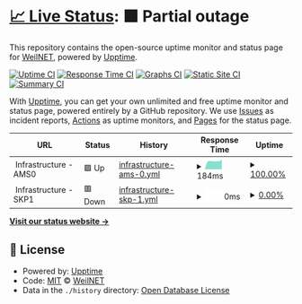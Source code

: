 # [📈 Live Status](https://uptime.weilnet.org): <!--live status--> **🟧 Partial outage**

This repository contains the open-source uptime monitor and status page for [WeilNET](https://uptime.weilnet.org), powered by [Upptime](https://github.com/upptime/upptime).

[![Uptime CI](https://github.com/WeilNET/uptime/workflows/Uptime%20CI/badge.svg)](https://github.com/WeilNET/uptime/actions?query=workflow%3A%22Uptime+CI%22)
[![Response Time CI](https://github.com/WeilNET/uptime/workflows/Response%20Time%20CI/badge.svg)](https://github.com/WeilNET/uptime/actions?query=workflow%3A%22Response+Time+CI%22)
[![Graphs CI](https://github.com/WeilNET/uptime/workflows/Graphs%20CI/badge.svg)](https://github.com/WeilNET/uptime/actions?query=workflow%3A%22Graphs+CI%22)
[![Static Site CI](https://github.com/WeilNET/uptime/workflows/Static%20Site%20CI/badge.svg)](https://github.com/WeilNET/uptime/actions?query=workflow%3A%22Static+Site+CI%22)
[![Summary CI](https://github.com/WeilNET/uptime/workflows/Summary%20CI/badge.svg)](https://github.com/WeilNET/uptime/actions?query=workflow%3A%22Summary+CI%22)

With [Upptime](https://upptime.js.org), you can get your own unlimited and free uptime monitor and status page, powered entirely by a GitHub repository. We use [Issues](https://github.com/WeilNET/uptime/issues) as incident reports, [Actions](https://github.com/WeilNET/uptime/actions) as uptime monitors, and [Pages](https://uptime.weilnet.org) for the status page.

<!--start: status pages-->
<!-- This summary is generated by Upptime (https://github.com/upptime/upptime) -->
<!-- Do not edit this manually, your changes will be overwritten -->
<!-- prettier-ignore -->
| URL | Status | History | Response Time | Uptime |
| --- | ------ | ------- | ------------- | ------ |
| <img alt="" src="https://icons.duckduckgo.com/ip3/null.ico" height="13"> Infrastructure - AMS0 | 🟩 Up | [infrastructure-ams-0.yml](https://github.com/WeilNET/uptime/commits/HEAD/history/infrastructure-ams-0.yml) | <details><summary><img alt="Response time graph" src="./graphs/infrastructure-ams-0/response-time-week.png" height="20"> 184ms</summary><br><a href="https://status.weilnet.org/history/infrastructure-ams-0"><img alt="Response time 189" src="https://img.shields.io/endpoint?url=https%3A%2F%2Fraw.githubusercontent.com%2FWeilNET%2Fuptime%2FHEAD%2Fapi%2Finfrastructure-ams-0%2Fresponse-time.json"></a><br><a href="https://status.weilnet.org/history/infrastructure-ams-0"><img alt="24-hour response time 183" src="https://img.shields.io/endpoint?url=https%3A%2F%2Fraw.githubusercontent.com%2FWeilNET%2Fuptime%2FHEAD%2Fapi%2Finfrastructure-ams-0%2Fresponse-time-day.json"></a><br><a href="https://status.weilnet.org/history/infrastructure-ams-0"><img alt="7-day response time 184" src="https://img.shields.io/endpoint?url=https%3A%2F%2Fraw.githubusercontent.com%2FWeilNET%2Fuptime%2FHEAD%2Fapi%2Finfrastructure-ams-0%2Fresponse-time-week.json"></a><br><a href="https://status.weilnet.org/history/infrastructure-ams-0"><img alt="30-day response time 178" src="https://img.shields.io/endpoint?url=https%3A%2F%2Fraw.githubusercontent.com%2FWeilNET%2Fuptime%2FHEAD%2Fapi%2Finfrastructure-ams-0%2Fresponse-time-month.json"></a><br><a href="https://status.weilnet.org/history/infrastructure-ams-0"><img alt="1-year response time 189" src="https://img.shields.io/endpoint?url=https%3A%2F%2Fraw.githubusercontent.com%2FWeilNET%2Fuptime%2FHEAD%2Fapi%2Finfrastructure-ams-0%2Fresponse-time-year.json"></a></details> | <details><summary><a href="https://status.weilnet.org/history/infrastructure-ams-0">100.00%</a></summary><a href="https://status.weilnet.org/history/infrastructure-ams-0"><img alt="All-time uptime 100.00%" src="https://img.shields.io/endpoint?url=https%3A%2F%2Fraw.githubusercontent.com%2FWeilNET%2Fuptime%2FHEAD%2Fapi%2Finfrastructure-ams-0%2Fuptime.json"></a><br><a href="https://status.weilnet.org/history/infrastructure-ams-0"><img alt="24-hour uptime 100.00%" src="https://img.shields.io/endpoint?url=https%3A%2F%2Fraw.githubusercontent.com%2FWeilNET%2Fuptime%2FHEAD%2Fapi%2Finfrastructure-ams-0%2Fuptime-day.json"></a><br><a href="https://status.weilnet.org/history/infrastructure-ams-0"><img alt="7-day uptime 100.00%" src="https://img.shields.io/endpoint?url=https%3A%2F%2Fraw.githubusercontent.com%2FWeilNET%2Fuptime%2FHEAD%2Fapi%2Finfrastructure-ams-0%2Fuptime-week.json"></a><br><a href="https://status.weilnet.org/history/infrastructure-ams-0"><img alt="30-day uptime 100.00%" src="https://img.shields.io/endpoint?url=https%3A%2F%2Fraw.githubusercontent.com%2FWeilNET%2Fuptime%2FHEAD%2Fapi%2Finfrastructure-ams-0%2Fuptime-month.json"></a><br><a href="https://status.weilnet.org/history/infrastructure-ams-0"><img alt="1-year uptime 100.00%" src="https://img.shields.io/endpoint?url=https%3A%2F%2Fraw.githubusercontent.com%2FWeilNET%2Fuptime%2FHEAD%2Fapi%2Finfrastructure-ams-0%2Fuptime-year.json"></a></details>
| <img alt="" src="https://icons.duckduckgo.com/ip3/null.ico" height="13"> Infrastructure - SKP1 | 🟥 Down | [infrastructure-skp-1.yml](https://github.com/WeilNET/uptime/commits/HEAD/history/infrastructure-skp-1.yml) | <details><summary><img alt="Response time graph" src="./graphs/infrastructure-skp-1/response-time-week.png" height="20"> 0ms</summary><br><a href="https://status.weilnet.org/history/infrastructure-skp-1"><img alt="Response time 212" src="https://img.shields.io/endpoint?url=https%3A%2F%2Fraw.githubusercontent.com%2FWeilNET%2Fuptime%2FHEAD%2Fapi%2Finfrastructure-skp-1%2Fresponse-time.json"></a><br><a href="https://status.weilnet.org/history/infrastructure-skp-1"><img alt="24-hour response time 0" src="https://img.shields.io/endpoint?url=https%3A%2F%2Fraw.githubusercontent.com%2FWeilNET%2Fuptime%2FHEAD%2Fapi%2Finfrastructure-skp-1%2Fresponse-time-day.json"></a><br><a href="https://status.weilnet.org/history/infrastructure-skp-1"><img alt="7-day response time 0" src="https://img.shields.io/endpoint?url=https%3A%2F%2Fraw.githubusercontent.com%2FWeilNET%2Fuptime%2FHEAD%2Fapi%2Finfrastructure-skp-1%2Fresponse-time-week.json"></a><br><a href="https://status.weilnet.org/history/infrastructure-skp-1"><img alt="30-day response time 0" src="https://img.shields.io/endpoint?url=https%3A%2F%2Fraw.githubusercontent.com%2FWeilNET%2Fuptime%2FHEAD%2Fapi%2Finfrastructure-skp-1%2Fresponse-time-month.json"></a><br><a href="https://status.weilnet.org/history/infrastructure-skp-1"><img alt="1-year response time 212" src="https://img.shields.io/endpoint?url=https%3A%2F%2Fraw.githubusercontent.com%2FWeilNET%2Fuptime%2FHEAD%2Fapi%2Finfrastructure-skp-1%2Fresponse-time-year.json"></a></details> | <details><summary><a href="https://status.weilnet.org/history/infrastructure-skp-1">0.00%</a></summary><a href="https://status.weilnet.org/history/infrastructure-skp-1"><img alt="All-time uptime 41.24%" src="https://img.shields.io/endpoint?url=https%3A%2F%2Fraw.githubusercontent.com%2FWeilNET%2Fuptime%2FHEAD%2Fapi%2Finfrastructure-skp-1%2Fuptime.json"></a><br><a href="https://status.weilnet.org/history/infrastructure-skp-1"><img alt="24-hour uptime 0.00%" src="https://img.shields.io/endpoint?url=https%3A%2F%2Fraw.githubusercontent.com%2FWeilNET%2Fuptime%2FHEAD%2Fapi%2Finfrastructure-skp-1%2Fuptime-day.json"></a><br><a href="https://status.weilnet.org/history/infrastructure-skp-1"><img alt="7-day uptime 0.00%" src="https://img.shields.io/endpoint?url=https%3A%2F%2Fraw.githubusercontent.com%2FWeilNET%2Fuptime%2FHEAD%2Fapi%2Finfrastructure-skp-1%2Fuptime-week.json"></a><br><a href="https://status.weilnet.org/history/infrastructure-skp-1"><img alt="30-day uptime 0.00%" src="https://img.shields.io/endpoint?url=https%3A%2F%2Fraw.githubusercontent.com%2FWeilNET%2Fuptime%2FHEAD%2Fapi%2Finfrastructure-skp-1%2Fuptime-month.json"></a><br><a href="https://status.weilnet.org/history/infrastructure-skp-1"><img alt="1-year uptime 41.24%" src="https://img.shields.io/endpoint?url=https%3A%2F%2Fraw.githubusercontent.com%2FWeilNET%2Fuptime%2FHEAD%2Fapi%2Finfrastructure-skp-1%2Fuptime-year.json"></a></details>

<!--end: status pages-->

[**Visit our status website →**](https://uptime.weilnet.org)

## 📄 License

- Powered by: [Upptime](https://github.com/upptime/upptime)
- Code: [MIT](./LICENSE) © [WeilNET](https://uptime.weilnet.org)
- Data in the `./history` directory: [Open Database License](https://opendatacommons.org/licenses/odbl/1-0/)
